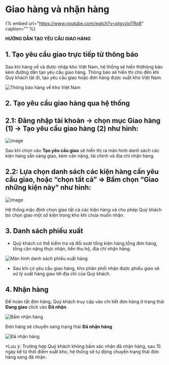 # Giao hàng và nhận hàng

{% embed url="https://www.youtube.com/watch?v=ptgyzjoTRp8" caption="" %}

**HƯỚNG DẪN TẠO YÊU CẦU GIAO HÀNG**

## 1. Tạo yêu cầu giao trực tiếp từ thông báo

Sau khi hàng về và được nhập kho Việt Nam, hệ thống sẽ hiển thịthông báo kèm đường dẫn tạo yêu cầu giao hàng. Thông báo sẽ hiển thị cho đến khi Quý khách tăt đi, tạo yêu cầu giao hoặc đơn hàng được xuất kho Việt Nam.

![Th&#xF4;ng b&#xE1;o h&#xE0;ng v&#x1EC1; kho Vi&#x1EC7;t Nam](https://user-images.githubusercontent.com/73226975/103120075-bcbec100-46a8-11eb-9c57-ca5549de8d80.png)

## 2. Tạo yêu cầu giao hàng qua hệ thống

## 2.1: Đăng nhập tài khoản -&gt; chọn mục Giao hàng \(1\) -&gt; Tạo yêu cầu giao hàng \(2\) như hình:

![image](https://user-images.githubusercontent.com/85599407/128123748-7fe27aae-b24b-4a42-bd1a-6fdc3a0c572f.png)

Sau khi chọn vào **Tạo yêu cầu giao** sẽ hiển thị ra màn hình danh sách các kiện hàng sẵn sàng giao, kèm cân nặng, tài chính và địa chỉ nhận hàng.

## 2.2: Lựa chọn danh sách các kiện hàng cần yêu cầu giao, hoặc “chọn tất cả” =&gt; Bấm chọn “Giao những kiện này” như hình:

![image](https://user-images.githubusercontent.com/85599407/128123823-a1714c9a-06c9-4b3c-b8e8-6aae5b277d33.png)

Hệ thống mặc định chọn giao tất cả các kiện hàng và cho phép Quý khách bỏ chọn giao một số kiện trong kho khi chưa muốn nhận.

## 3. Danh sách phiếu xuất

* Quý khách có thể kiểm tra và đối soát tổng kiện hàng,tổng đơn hàng, tổng cân nặng thực nhận, tiền thu hộ, địa chỉ nhận hàng.

![M&#xE0;n h&#xEC;nh danh s&#xE1;ch phi&#x1EBF;u xu&#x1EA5;t h&#xE0;ng](https://user-images.githubusercontent.com/73226975/103257629-8cd32e80-49c4-11eb-9085-7c1de43cb1f0.png)

* Sau khi có yêu cầu giao hàng, kho phân phối nhận được phiếu giao sẽ xử lý xuất hàng giao tới địa chỉ của Quý khách.

## 4. Nhận hàng

Để hoàn tất đơn hàng, Quý khách truy cập vào chi tiết đơn hàng ở trạng thái **Đang giao** click vào **Đã nhận**.

![B&#x1EA5;m nh&#x1EAD;n h&#xE0;ng](https://user-images.githubusercontent.com/73226975/103258590-3f58c080-49c8-11eb-8020-6dbba5b54d00.png)

Đơn hàng sẽ chuyển sang trạng thái **Đã nhận hàng**

![&#x110;&#xE3; nh&#x1EAD;n h&#xE0;ng](https://user-images.githubusercontent.com/73226975/103258606-54355400-49c8-11eb-8ec0-30aaf8dd8cd9.png)

\*Lưu ý: Trường hợp Quý khách không bấm xác nhận đã nhận hàng, sau 15 ngày kể từ thời điểm xuất kho, hệ thống sẽ tự động chuyển trạng thái đơn hàng sang đã nhận.

